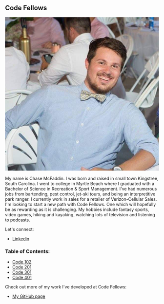 ## **Code Fellows**

![chase](images/chase-profile.jpg)


My name is Chase McFaddin. I was born and raised in small town Kingstree, South Carolina. I went to college in Myrtle Beach where I graduated with a Bachelor of Science in Recreation & Sport Management. I've had numerous jobs from bartending, pest control, jet-ski tours, and being an interpretitive park ranger. I currently work in sales for a retailer of Verizon-Cellular Sales. I'm looking to start a new path with Code Fellows. One which will hopefully be as rewarding as it is challenging. My hobbies include fantasy sports, video games, hiking and kayaking, watching lots of television and listening to podcasts.

Let's connect:

- [Linkedin](https://www.linkedin.com/in/chase-mcfaddin-62a8a548/)


### **Table of Contents:**
 
- [Code 102](102/README.md)
- [Code 201](201/README.md)
- [Code 301](301/README.md)
- [Code 401](401/README.md)

Check out more of my work I've developed at Code Fellows:

- [My GitHub page](https://github.com/ChaseMcFaddin)